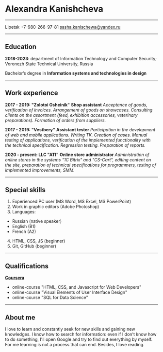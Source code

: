 # Alexandra Kanishcheva
***
Lipetsk
+7-980-266-97-81
sasha.kanischewa@yandex.ru
***
## Education
__2018-2023__: department of Information Technology and Computer Security; Voronezh State Technical University, Russia

Bachelor’s degree in __Information systems and technologies in design__
***
## Work experience
__2017 - 2019: "Zolotoi Osheinik"__
__Shop assistant__
_Acceptance of goods, verification of invoices. Arrangement of goods on showcases. Consulting clients on the assortment (feed, exhibition accessories, veterinary preparations). Formation of orders from suppliers._


__2017 - 2019: "Vestbery"__
__Assistant tester__
_Participation in the development of web and mobile applications. Writing TK. Creation of cases. Manual testing of applications, verification of the implemented functionality with the technical specification. Regression testing. Preparation of reports._

__2020 - present: LLC "ATI"__
__Online store administrator__
_Administration of online stores in the systems "1C Bitrix" and "CS-Cart", editing content on the site, preparation of technical specifications for programmers, testing of implemented improvements, SMM._ 
***

## Special skills
1. Experienced PC user (MS Word, MS Excel, MS PowerPoint)
2. Work in graphic editors (Adobe Photoshop)
3. Languages:
* Russian (native speaker)
* English (B1)
* French (A2)
4. HTML, CSS, JS (beginner)
5. Git, GitHub (beginner)
***
## Qualifications
__[Coursera](https://www.coursera.org/)__
* online-course "HTML, CSS, and Javascript for Web Developers"
* online-course "Visual Elements of User Interface Design"
* online-course "SQL for Data Science"
***
## About me
I love to learn and constantly seek for new skills and gaining new knowledges. I know how to search for information: even if I don't know how to do something, I'll open Google and try to find out everything by myself. For me learning is not a process that can end. 
Besides, I love reading. 


